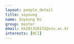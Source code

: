 ```yaml
---
layout: people_detail
title: soyoung
name: Soyoung Ko
group: master
email: kk201310131@snu.ac.kr
interests: [HCI]
---
```

